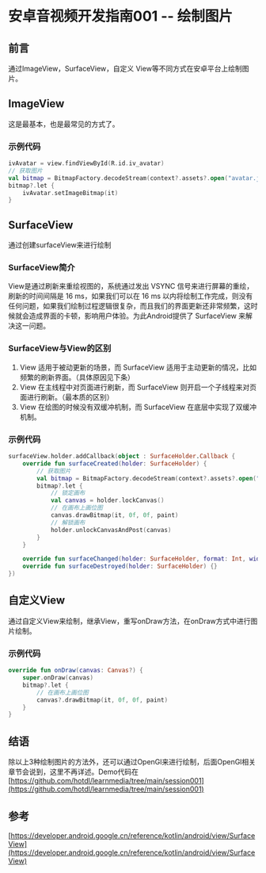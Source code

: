 # 安卓音视频开发指南001 -- 绘制图片

## 前言
通过ImageView，SurfaceView，自定义 View等不同方式在安卓平台上绘制图片。

## ImageView
这是最基本，也是最常见的方式了。

### 示例代码
```kotlin
ivAvatar = view.findViewById(R.id.iv_avatar)
// 获取图片
val bitmap = BitmapFactory.decodeStream(context?.assets?.open("avatar.jpg"))
bitmap?.let {
    ivAvatar.setImageBitmap(it)
}
```

## SurfaceView
通过创建surfaceView来进行绘制

### SurfaceView简介
View是通过刷新来重绘视图的，系统通过发出 VSYNC 信号来进行屏幕的重绘，刷新的时间间隔是 16 ms，如果我们可以在 16 ms 以内将绘制工作完成，则没有任何问题，如果我们绘制过程逻辑很复杂，而且我们的界面更新还非常频繁，这时候就会造成界面的卡顿，影响用户体验。为此Android提供了 SurfaceView 来解决这一问题。

### SurfaceView与View的区别
1. View 适用于被动更新的场景，而 SurfaceView 适用于主动更新的情况，比如频繁的刷新界面。（具体原因见下条）
2. View 在主线程中对页面进行刷新，而 SurfaceView 则开启一个子线程来对页面进行刷新。（最本质的区别）
3. View 在绘图的时候没有双缓冲机制，而 SurfaceView 在底层中实现了双缓冲机制。

### 示例代码
```kotlin
surfaceView.holder.addCallback(object : SurfaceHolder.Callback {
    override fun surfaceCreated(holder: SurfaceHolder) {
        // 获取图片
        val bitmap = BitmapFactory.decodeStream(context?.assets?.open("avatar.jpg"))
        bitmap?.let {
            // 锁定画布
            val canvas = holder.lockCanvas()
            // 在画布上画位图
            canvas.drawBitmap(it, 0f, 0f, paint)
            // 解锁画布
            holder.unlockCanvasAndPost(canvas)
        }
    }

    override fun surfaceChanged(holder: SurfaceHolder, format: Int, width: Int, height: Int) {}
    override fun surfaceDestroyed(holder: SurfaceHolder) {}
})
```

## 自定义View
通过自定义View来绘制，继承View，重写onDraw方法，在onDraw方式中进行图片绘制。

### 示例代码
```kotlin
override fun onDraw(canvas: Canvas?) {
    super.onDraw(canvas)
    bitmap?.let {
        // 在画布上画位图
        canvas?.drawBitmap(it, 0f, 0f, paint)
    }
}
```

## 结语
除以上3种绘制图片的方法外，还可以通过OpenGl来进行绘制，后面OpenGl相关章节会说到，这里不再详述。Demo代码在[https://github.com/hotdl/learnmedia/tree/main/session001](https://github.com/hotdl/learnmedia/tree/main/session001)

## 参考
[https://developer.android.google.cn/reference/kotlin/android/view/SurfaceView](https://developer.android.google.cn/reference/kotlin/android/view/SurfaceView)
